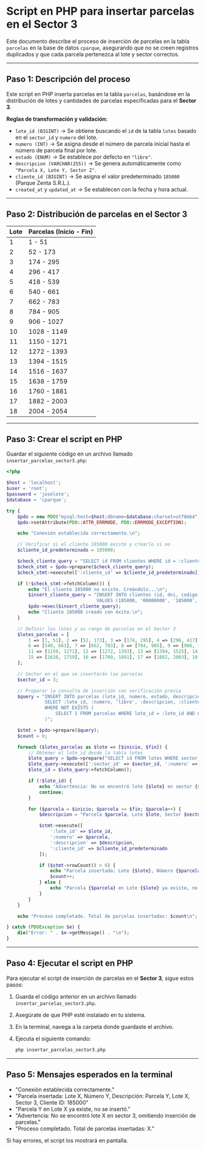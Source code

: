 # Script en PHP para insertar parcelas en el Sector 3

Este documento describe el proceso de inserción de parcelas en la tabla `parcelas` en la base de datos `cparque`, asegurando que no se creen registros duplicados y que cada parcela pertenezca al lote y sector correctos.

---

## Paso 1: Descripción del proceso

Este script en PHP inserta parcelas en la tabla `parcelas`, basándose en la distribución de lotes y cantidades de parcelas especificadas para el **Sector 3**.

**Reglas de transformación y validación:**

-   `lote_id (BIGINT)` → Se obtiene buscando el `id` de la tabla `lotes` basado en el `sector_id` y `numero` del lote.
-   `numero (INT)` → Se asigna desde el número de parcela inicial hasta el número de parcela final por lote.
-   `estado (ENUM)` → Se establece por defecto en `"libre"`.
-   `descripcion (VARCHAR(255))` → Se genera automáticamente como `"Parcela X, Lote Y, Sector Z"`.
-   `cliente_id (BIGINT)` → Se asigna el valor predeterminado `185000` (Parque Zenta S.R.L.).
-   `created_at` y `updated_at` → Se establecen con la fecha y hora actual.

---

## Paso 2: Distribución de parcelas en el Sector 3

| Lote | Parcelas (Inicio - Fin) |
| ---- | ----------------------- |
| 1    | 1 - 51                  |
| 2    | 52 - 173                |
| 3    | 174 - 295               |
| 4    | 296 - 417               |
| 5    | 418 - 539               |
| 6    | 540 - 661               |
| 7    | 662 - 783               |
| 8    | 784 - 905               |
| 9    | 906 - 1027              |
| 10   | 1028 - 1149             |
| 11   | 1150 - 1271             |
| 12   | 1272 - 1393             |
| 13   | 1394 - 1515             |
| 14   | 1516 - 1637             |
| 15   | 1638 - 1759             |
| 16   | 1760 - 1881             |
| 17   | 1882 - 2003             |
| 18   | 2004 - 2054             |

---

## Paso 3: Crear el script en PHP

Guardar el siguiente código en un archivo llamado `insertar_parcelas_sector3.php`:

```php
<?php

$host = 'localhost';
$user = 'root';
$password = 'joselote';
$database = 'cparque';

try {
    $pdo = new PDO("mysql:host=$host;dbname=$database;charset=utf8mb4", $user, $password);
    $pdo->setAttribute(PDO::ATTR_ERRMODE, PDO::ERRMODE_EXCEPTION);

    echo "Conexión establecida correctamente.\n";

    // Verificar si el cliente 185000 existe y crearlo si no
    $cliente_id_predeterminado = 185000;

    $check_cliente_query = "SELECT id FROM clientes WHERE id = :cliente_id";
    $check_stmt = $pdo->prepare($check_cliente_query);
    $check_stmt->execute([':cliente_id' => $cliente_id_predeterminado]);

    if (!$check_stmt->fetchColumn()) {
        echo "El cliente 185000 no existe. Creándolo...\n";
        $insert_cliente_query = "INSERT INTO clientes (id, dni, codigo, nombre, apellido, fecha_nacimiento, created_at, updated_at)
                                 VALUES (185000, '00000000', '185000', 'Parque Zenta S.R.L.', 'Predeterminado', '2000-01-01', NOW(), NOW())";
        $pdo->exec($insert_cliente_query);
        echo "Cliente 185000 creado con éxito.\n";
    }

    // Definir los lotes y su rango de parcelas en el Sector 3
    $lotes_parcelas = [
        1 => [1, 51], 2 => [52, 173], 3 => [174, 295], 4 => [296, 417], 5 => [418, 539],
        6 => [540, 661], 7 => [662, 783], 8 => [784, 905], 9 => [906, 1027], 10 => [1028, 1149],
        11 => [1150, 1271], 12 => [1272, 1393], 13 => [1394, 1515], 14 => [1516, 1637],
        15 => [1638, 1759], 16 => [1760, 1881], 17 => [1882, 2003], 18 => [2004, 2054]
    ];

    // Sector en el que se insertarán las parcelas
    $sector_id = 3;

    // Preparar la consulta de inserción con verificación previa
    $query = "INSERT INTO parcelas (lote_id, numero, estado, descripcion, cliente_id, created_at, updated_at)
              SELECT :lote_id, :numero, 'libre', :descripcion, :cliente_id, NOW(), NOW()
              WHERE NOT EXISTS (
                  SELECT 1 FROM parcelas WHERE lote_id = :lote_id AND numero = :numero
              )";

    $stmt = $pdo->prepare($query);
    $count = 0;

    foreach ($lotes_parcelas as $lote => [$inicio, $fin]) {
        // Obtener el lote_id desde la tabla lotes
        $lote_query = $pdo->prepare("SELECT id FROM lotes WHERE sector_id = :sector_id AND numero = :numero");
        $lote_query->execute([':sector_id' => $sector_id, ':numero' => $lote]);
        $lote_id = $lote_query->fetchColumn();

        if (!$lote_id) {
            echo "Advertencia: No se encontró lote {$lote} en sector {$sector_id}, omitiendo inserción de parcelas.\n";
            continue;
        }

        for ($parcela = $inicio; $parcela <= $fin; $parcela++) {
            $descripcion = "Parcela $parcela, Lote $lote, Sector $sector_id";

            $stmt->execute([
                ':lote_id' => $lote_id,
                ':numero' => $parcela,
                ':descripcion' => $descripcion,
                ':cliente_id' => $cliente_id_predeterminado
            ]);

            if ($stmt->rowCount() > 0) {
                echo "Parcela insertada: Lote {$lote}, Número {$parcela}, Descripción: {$descripcion}, Cliente ID: {$cliente_id_predeterminado}\n";
                $count++;
            } else {
                echo "Parcela {$parcela} en Lote {$lote} ya existe, no se insertó.\n";
            }
        }
    }

    echo "Proceso completado. Total de parcelas insertadas: $count\n";

} catch (PDOException $e) {
    die("Error: " . $e->getMessage() . "\n");
}
```

---

## Paso 4: Ejecutar el script en PHP

Para ejecutar el script de inserción de parcelas en el **Sector 3**, sigue estos pasos:

1. Guarda el código anterior en un archivo llamado `insertar_parcelas_sector3.php`.
2. Asegúrate de que PHP esté instalado en tu sistema.
3. En la terminal, navega a la carpeta donde guardaste el archivo.
4. Ejecuta el siguiente comando:

    ```sh
    php insertar_parcelas_sector3.php
    ```

---

## Paso 5: Mensajes esperados en la terminal

-   "Conexión establecida correctamente."
-   "Parcela insertada: Lote X, Número Y, Descripción: Parcela Y, Lote X, Sector 3, Cliente ID: 185000"
-   "Parcela Y en Lote X ya existe, no se insertó."
-   "Advertencia: No se encontró lote X en sector 3, omitiendo inserción de parcelas."
-   "Proceso completado. Total de parcelas insertadas: X."

Si hay errores, el script los mostrará en pantalla.
